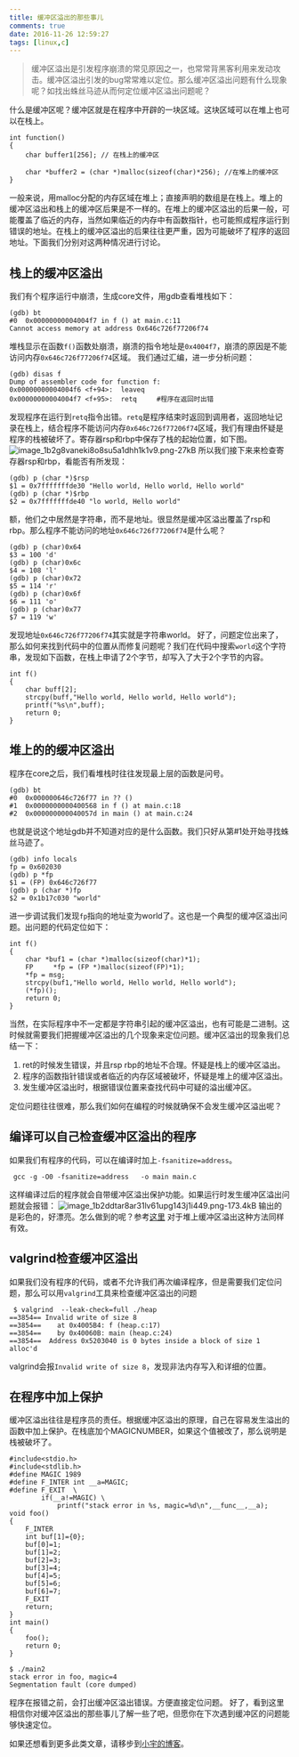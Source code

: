 ```yaml
---
title: 缓冲区溢出的那些事儿
comments: true
date: 2016-11-26 12:59:27
tags: [linux,c]
---
```

> 缓冲区溢出是引发程序崩溃的常见原因之一，也常常背黑客利用来发动攻击。缓冲区溢出引发的bug常常难以定位。那么缓冲区溢出问题有什么现象呢？如找出蛛丝马迹从而何定位缓冲区溢出问题呢？

<!--more-->

什么是缓冲区呢？缓冲区就是在程序中开辟的一块区域。这块区域可以在堆上也可以在栈上。
```
int function()
{
    char buffer1[256]; // 在栈上的缓冲区
    
    char *buffer2 = (char *)malloc(sizeof(char)*256); //在堆上的缓冲区
}
```
一般来说，用malloc分配的内存区域在堆上；直接声明的数组是在栈上。堆上的缓冲区溢出和栈上的缓冲区后果是不一样的。在堆上的缓冲区溢出的后果一般，可能覆盖了临近的内存，当然如果临近的内存中有函数指针，也可能照成程序运行到错误的地址。在栈上的缓冲区溢出的后果往往更严重，因为可能破坏了程序的返回地址。下面我们分别对这两种情况进行讨论。

栈上的缓冲区溢出
----------------
我们有个程序运行中崩溃，生成core文件，用gdb查看堆栈如下：
```
(gdb) bt
#0  0x00000000004004f7 in f () at main.c:11
Cannot access memory at address 0x646c726f77206f74
```
堆栈显示在函数`f()`函数处崩溃，崩溃的指令地址是`0x4004f7`，崩溃的原因是不能访问内存`0x646c726f77206f74`区域。
我们通过汇编，进一步分析问题：
```
(gdb) disas f
Dump of assembler code for function f:
0x00000000004004f6 <f+94>:	leaveq 
0x00000000004004f7 <f+95>:	retq     #程序在返回时出错
```
发现程序在运行到`retq`指令出错。`retq`是程序结束时返回到调用者，返回地址记录在栈上，结合程序不能访问内存`0x646c726f77206f74`区域，我们有理由怀疑是程序的栈被破坏了。寄存器rsp和rbp中保存了栈的起始位置，如下图。
![image_1b2g8vaneki8o8su5a1dhh1k1v9.png-27kB][1]
所以我们接下来来检查寄存器rsp和rbp，看能否有所发现：
```
(gdb) p (char *)$rsp
$1 = 0x7fffffffde30 "Hello world, Hello world, Hello world"
(gdb) p (char *)$rbp
$2 = 0x7fffffffde40 "lo world, Hello world"
```
额，他们之中居然是字符串，而不是地址。很显然是缓冲区溢出覆盖了rsp和rbp。那么程序不能访问的地址`0x646c726f77206f74`是什么呢？
```
(gdb) p (char)0x64
$3 = 100 'd'
(gdb) p (char)0x6c
$4 = 108 'l'
(gdb) p (char)0x72
$5 = 114 'r'
(gdb) p (char)0x6f
$6 = 111 'o'
(gdb) p (char)0x77
$7 = 119 'w'
```
发现地址`0x646c726f77206f74`其实就是字符串world。
好了，问题定位出来了，那么如何来找到代码中的位置从而修复问题呢？我们在代码中搜索`world`这个字符串，发现如下函数，在栈上申请了2个字节，却写入了大于2个字节的内容。
```
int f()
{
	char buff[2];
	strcpy(buff,"Hello world, Hello world, Hello world");
	printf("%s\n",buff);
	return 0;
}

```


堆上的的缓冲区溢出
----------------
程序在core之后，我们看堆栈时往往发现最上层的函数是问号。
```
(gdb) bt
#0  0x000000646c726f77 in ?? ()
#1  0x0000000000400568 in f () at main.c:18
#2  0x000000000040057d in main () at main.c:24
```
也就是说这个地址gdb并不知道对应的是什么函数。我们只好从第#1处开始寻找蛛丝马迹了。
```
(gdb) info locals
fp = 0x602030
(gdb) p *fp
$1 = (FP) 0x646c726f77
(gdb) p (char *)fp
$2 = 0x1b17c030 "world"
```
进一步调试我们发现`fp`指向的地址变为world了。这也是一个典型的缓冲区溢出问题。出问题的代码定位如下：

```
int f()
{
	char *buf1 = (char *)malloc(sizeof(char)*1);
	FP     *fp = (FP *)malloc(sizeof(FP)*1);
	*fp = msg;
	strcpy(buf1,"Hello world, Hello world, Hello world");
	(*fp)();
	return 0;
}
```
当然，在实际程序中不一定都是字符串引起的缓冲区溢出，也有可能是二进制。这时候就需要我们把握缓冲区溢出的几个现象来定位问题。缓冲区溢出的现象我们总结一下：
1. ret的时候发生错误，并且rsp rbp的地址不合理。怀疑是栈上的缓冲区溢出。
2. 程序的函数指针错误或者临近的内存区域被破坏，怀疑是堆上的缓冲区溢出。
3. 发生缓冲区溢出时，根据错误位置来查找代码中可疑的溢出缓冲区。

定位问题往往很难，那么我们如何在编程的时候就确保不会发生缓冲区溢出呢？

编译可以自己检查缓冲区溢出的程序
---------------------------------
如果我们有程序的代码，可以在编译时加上`-fsanitize=address`。
```
 gcc -g -O0 -fsanitize=address   -o main main.c
```
这样编译过后的程序就会自带缓冲区溢出保护功能。如果运行时发生缓冲区溢出问题就会报错：
![image_1b2ddtar8ar31lv61upg143j1i449.png-173.4kB][2]
输出的是彩色的，好漂亮。怎么做到的呢？参考[这里](http://www.cnblogs.com/hnrainll/archive/2011/07/01/2095912.html)
对于堆上缓冲区溢出这种方法同样有效。

valgrind检查缓冲区溢出
-----------------------
如果我们没有程序的代码，或者不允许我们再次编译程序，但是需要我们定位问题，那么可以用`valgrind`工具来检查缓冲区溢出的问题

```
 $ valgrind  --leak-check=full ./heap 
==3854== Invalid write of size 8
==3854==    at 0x4005B4: f (heap.c:17)
==3854==    by 0x40060B: main (heap.c:24)
==3854==  Address 0x5203040 is 0 bytes inside a block of size 1 alloc'd
```
valgrind会报`Invalid write of size 8`，发现非法内存写入和详细的位置。


在程序中加上保护
----------------
缓冲区溢出往往是程序员的责任。根据缓冲区溢出的原理，自己在容易发生溢出的函数中加上保护。在栈底加个MAGICNUMBER，如果这个值被改了，那么说明是栈被破坏了。

```
#include<stdio.h>
#include<stdlib.h>
#define MAGIC 1989
#define F_INTER int __a=MAGIC;
#define F_EXIT  \
        if(__a!=MAGIC) \
            printf("stack error in %s, magic=%d\n",__func__,__a);
void foo()
{
    F_INTER
    int buf[1]={0};
    buf[0]=1;
    buf[1]=2;
    buf[2]=3;
    buf[3]=4;
    buf[4]=5;
    buf[5]=6;
    buf[6]=7;
    F_EXIT
    return;
}
int main()
{
    foo();
    return 0;
}
```

```
$ ./main2
stack error in foo, magic=4
Segmentation fault (core dumped)
```
程序在报错之前，会打出缓冲区溢出错误。方便直接定位问题。
好了，看到这里相信你对缓冲区溢出的那些事儿了解一些了吧，但愿你在下次遇到缓冲区的问题能够快速定位。

  [1]: http://static.zybuluo.com/shenyuflying/rboak7n33mxnoszte96b2y5g/image_1b2g8vaneki8o8su5a1dhh1k1v9.png
  [2]: http://static.zybuluo.com/shenyuflying/66vzc26db033zmnobl8xu9v3/image_1b2ddtar8ar31lv61upg143j1i449.png


如果还想看到更多此类文章，请移步到[小宇的博客](http://shenyu.wiki)。
